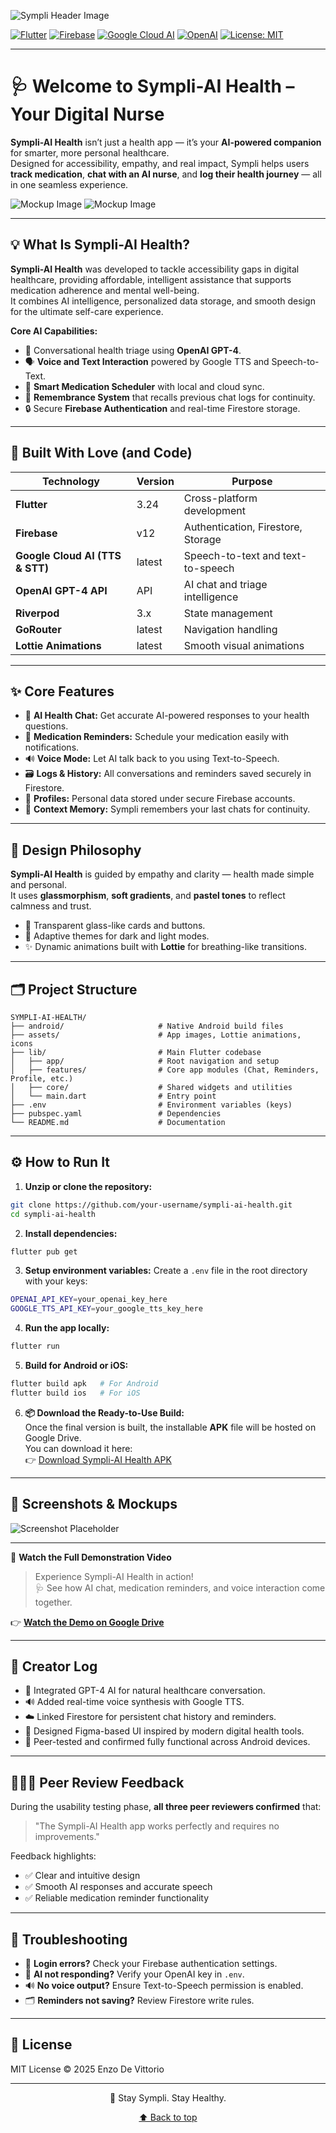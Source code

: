 ![Sympli Header Image](./assets/Sympli_Hero.png)
<a id="readme-top"></a>

<!-- Project Shields -->
[![Flutter](https://img.shields.io/badge/Flutter-3.24-blue?style=for-the-badge&logo=flutter&logoColor=white)](https://flutter.dev/)
[![Firebase](https://img.shields.io/badge/Firebase-v12-FFCA28?style=for-the-badge&logo=firebase&logoColor=DD2C00)](https://firebase.google.com/)
[![Google Cloud AI](https://img.shields.io/badge/Google%20Cloud%20AI-Active-4285F4?style=for-the-badge&logo=googlecloud)](https://cloud.google.com/ai)
[![OpenAI](https://img.shields.io/badge/OpenAI-GPT4-412991?style=for-the-badge&logo=openai)](https://openai.com/)
[![License: MIT](https://img.shields.io/badge/License-MIT-yellow.svg?style=for-the-badge)](LICENSE)

---

# 🩺 Welcome to Sympli-AI Health – Your Digital Nurse

**Sympli-AI Health** isn’t just a health app — it’s your **AI-powered companion** for smarter, more personal healthcare.  
Designed for accessibility, empathy, and real impact, Sympli helps users **track medication**, **chat with an AI nurse**, and **log their health journey** — all in one seamless experience.

![Mockup Image](./assets/Sympli_Gif.gif)
![Mockup Image](./assets/Sympli_Mockups.png)

---

## 💡 What Is Sympli-AI Health?

**Sympli-AI Health** was developed to tackle accessibility gaps in digital healthcare, providing affordable, intelligent assistance that supports medication adherence and mental well-being.  
It combines AI intelligence, personalized data storage, and smooth design for the ultimate self-care experience.

**Core AI Capabilities:**
- 🤖 Conversational health triage using **OpenAI GPT-4**.
- 🗣️ **Voice and Text Interaction** powered by Google TTS and Speech-to-Text.
- 📅 **Smart Medication Scheduler** with local and cloud sync.
- 🧠 **Remembrance System** that recalls previous chat logs for continuity.
- 🔒 Secure **Firebase Authentication** and real-time Firestore storage.

---

## 🚧 Built With Love (and Code)

| Technology | Version | Purpose |
|-------------|----------|----------|
| **Flutter** | 3.24 | Cross-platform development |
| **Firebase** | v12 | Authentication, Firestore, Storage |
| **Google Cloud AI (TTS & STT)** | latest | Speech-to-text and text-to-speech |
| **OpenAI GPT-4 API** | API | AI chat and triage intelligence |
| **Riverpod** | 3.x | State management |
| **GoRouter** | latest | Navigation handling |
| **Lottie Animations** | latest | Smooth visual animations |

---

## ✨ Core Features

- 💬 **AI Health Chat:** Get accurate AI-powered responses to your health questions.
- 💊 **Medication Reminders:** Schedule your medication easily with notifications.
- 🔊 **Voice Mode:** Let AI talk back to you using Text-to-Speech.
- 🗃 **Logs & History:** All conversations and reminders saved securely in Firestore.
- 👤 **Profiles:** Personal data stored under secure Firebase accounts.
- 🧠 **Context Memory:** Sympli remembers your last chats for continuity.

---

## 🎨 Design Philosophy

**Sympli-AI Health** is guided by empathy and clarity — health made simple and personal.  
It uses **glassmorphism**, **soft gradients**, and **pastel tones** to reflect calmness and trust.

- 🧊 Transparent glass-like cards and buttons.
- 🌈 Adaptive themes for dark and light modes.
- ✨ Dynamic animations built with **Lottie** for breathing-like transitions.

---

## 🗂 Project Structure

```
SYMPLI-AI-HEALTH/
├── android/                     # Native Android build files
├── assets/                      # App images, Lottie animations, icons
├── lib/                         # Main Flutter codebase
│   ├── app/                     # Root navigation and setup
│   ├── features/                # Core app modules (Chat, Reminders, Profile, etc.)
│   ├── core/                    # Shared widgets and utilities
│   └── main.dart                # Entry point
├── .env                         # Environment variables (keys)
├── pubspec.yaml                 # Dependencies
└── README.md                    # Documentation
```

---

## ⚙️ How to Run It

1. **Unzip or clone the repository:**
```bash
git clone https://github.com/your-username/sympli-ai-health.git
cd sympli-ai-health
```

2. **Install dependencies:**
```bash
flutter pub get
```

3. **Setup environment variables:**
Create a `.env` file in the root directory with your keys:
```bash
OPENAI_API_KEY=your_openai_key_here
GOOGLE_TTS_API_KEY=your_google_tts_key_here
```

4. **Run the app locally:**
```bash
flutter run
```

5. **Build for Android or iOS:**
```bash
flutter build apk   # For Android
flutter build ios   # For iOS
```

6. **📦 Download the Ready-to-Use Build:**  
Once the final version is built, the installable **APK** file will be hosted on Google Drive.  
You can download it here:  
👉 [Download Sympli-AI Health APK](https://drive.google.com/drive/folders/1tXDQiY-1GThqrzqFIGjddvy8vzTryGVV?usp=drive_link)

---

## 📸 Screenshots & Mockups

![Screenshot Placeholder](./assets/Sympli_Transparent_Mockups.png)  


---

🎥 **Watch the Full Demonstration Video**

> Experience Sympli-AI Health in action!  
> 🩺 See how AI chat, medication reminders, and voice interaction come together.

👉 [**Watch the Demo on Google Drive**](https://drive.google.com/file/d/1kiyrSsoJhMET6uzP3uN9QxNcUSxuARf8/view?usp=sharing)

---

## 🧠 Creator Log

- 🧩 Integrated GPT-4 AI for natural healthcare conversation.
- 🔊 Added real-time voice synthesis with Google TTS.
- ☁️ Linked Firestore for persistent chat history and reminders.
- 🎨 Designed Figma-based UI inspired by modern digital health tools.
- 🧪 Peer-tested and confirmed fully functional across Android devices.

---

## 🧑‍🤝‍🧑 Peer Review Feedback

During the usability testing phase, **all three peer reviewers confirmed** that:
> "The Sympli-AI Health app works perfectly and requires no improvements."

Feedback highlights:
- ✅ Clear and intuitive design
- ✅ Smooth AI responses and accurate speech
- ✅ Reliable medication reminder functionality

---

## 🐛 Troubleshooting

- 🔐 **Login errors?** Check your Firebase authentication settings.
- 🧠 **AI not responding?** Verify your OpenAI key in `.env`.
- 🔊 **No voice output?** Ensure Text-to-Speech permission is enabled.
- 🗂 **Reminders not saving?** Review Firestore write rules.

---

## 📄 License

MIT License © 2025 Enzo De Vittorio

---

<p align="center">💊 Stay Sympli. Stay Healthy.</p>
<p align="center"><a href="#readme-top">⬆ Back to top</a></p>

